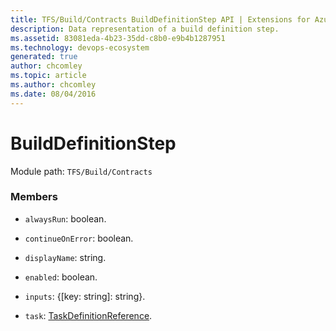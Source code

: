 ```yaml
---
title: TFS/Build/Contracts BuildDefinitionStep API | Extensions for Azure DevOps Services
description: Data representation of a build definition step.
ms.assetid: 83081eda-4b23-35dd-c8b0-e9b4b1287951
ms.technology: devops-ecosystem
generated: true
author: chcomley
ms.topic: article
ms.author: chcomley
ms.date: 08/04/2016
---
```


# BuildDefinitionStep

Module path: `TFS/Build/Contracts`


### Members

* `alwaysRun`: boolean. 

* `continueOnError`: boolean. 

* `displayName`: string. 

* `enabled`: boolean. 

* `inputs`: {[key: string]: string}. 

* `task`: [TaskDefinitionReference](./TaskDefinitionReference.md). 

